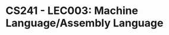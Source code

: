 # CS241 - LEC003: Machine Language/Assembly Language



<!--stackedit_data:
eyJoaXN0b3J5IjpbMTY0NjUwNjk3M119
-->